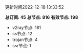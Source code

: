 更新时间2022-12-18 13:33:52

**总订阅: 45**
**总节点: 816**
**有效节点: 198**
- v2ray节点: 181
- ss节点: 12
- trojan节点: 4
- ssr节点: 1
